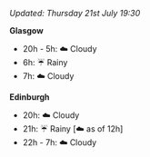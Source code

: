 *Updated: Thursday 21st July 19:30*

**Glasgow**

* 20h - 5h: :cloud: Cloudy
* 6h: :umbrella: Rainy
* 7h: :cloud: Cloudy

**Edinburgh**

* 20h: :cloud: Cloudy
* 21h: :umbrella: Rainy [:cloud: as of 12h]
* 22h - 7h: :cloud: Cloudy
